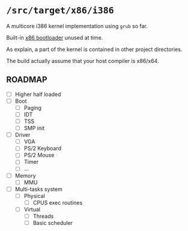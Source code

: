 `/src/target/x86/i386`
=========================

A multicore i386 kernel implementation using `grub` so far.

Built-in [x86 bootloader](https://github.com/le0kar0ub1/SecondBreath) unused at time.

As explain, a part of the kernel is contained in other project directories.

The build actually assume that your host compiler is x86/x64.

## ROADMAP

- [ ] Higher half loaded
- [ ] Boot
  - [ ] Paging
  - [ ] IDT
  - [ ] TSS
  - [ ] SMP init
- [ ] Driver
  - [ ] VGA 
  - [ ] PS/2 Keyboard
  - [ ] PS/2 Mouse
  - [ ] Timer
  - [ ] ...
- [ ] Memory
  - [ ] MMU
- [ ] Multi-tasks system
  - [ ] Physical
    - [ ] CPUS exec routines
  - [ ] Virtual
    - [ ] Threads
    - [ ] Basic scheduler